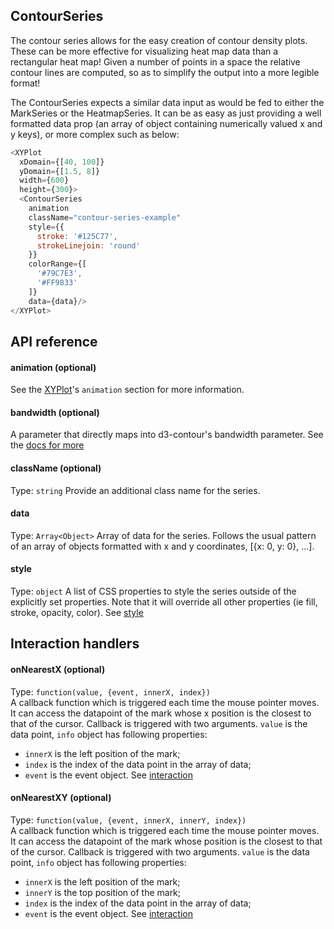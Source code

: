 ## ContourSeries

The contour series allows for the easy creation of contour density plots. These can be more effective for visualizing heat map data than a rectangular heat map! Given a number of points in a space the relative contour lines are computed, so as to simplify the output into a more legible format!

<!-- INJECT:"ContourSeriesExampleWithLink" -->

The ContourSeries expects a similar data input as would be fed to either the MarkSeries or the HeatmapSeries. It can be as easy as just providing a well formatted data prop (an array of object containing numerically valued x and y keys), or more complex such as below:

```javascript
<XYPlot
  xDomain={[40, 100]}
  yDomain={[1.5, 8]}
  width={600}
  height={300}>
  <ContourSeries
    animation
    className="contour-series-example"
    style={{
      stroke: '#125C77',
      strokeLinejoin: 'round'
    }}
    colorRange={[
      '#79C7E3',
      '#FF9833'
    ]}
    data={data}/>
</XYPlot>
```

## API reference

#### animation (optional)
See the [XYPlot](xy-plot.md)'s `animation` section for more information.

#### bandwidth (optional)
A parameter that directly maps into d3-contour's bandwidth parameter. See the [docs for more](https://github.com/d3/d3-contour#density_bandwidth)

#### className (optional)
Type: `string`
Provide an additional class name for the series.

#### data
Type: `Array<Object>`
Array of data for the series. Follows the usual pattern of an array of objects formatted with x and y coordinates, [{x: 0, y: 0}, ...].

#### style
Type: `object`
A list of CSS properties to style the series outside of the explicitly set properties. Note that it will override all other properties (ie fill, stroke, opacity, color). See [style](style.md)

## Interaction handlers
#### onNearestX (optional)
Type: `function(value, {event, innerX, index})`  
A callback function which is triggered each time the mouse pointer moves. It can access the datapoint of the mark whose x position is the closest to that of the cursor.
Callback is triggered with two arguments. `value` is the data point, `info` object has following properties:
- `innerX` is the left position of the mark;
- `index` is the index of the data point in the array of data;
- `event` is the event object.
See [interaction](interaction.md)

#### onNearestXY (optional)
Type: `function(value, {event, innerX, innerY, index})`  
A callback function which is triggered each time the mouse pointer moves. It can access the datapoint of the mark whose position is the closest to that of the cursor.
Callback is triggered with two arguments. `value` is the data point, `info` object has following properties:
- `innerX` is the left position of the mark;
- `innerY` is the top position of the mark;
- `index` is the index of the data point in the array of data;
- `event` is the event object.
See [interaction](interaction.md)
